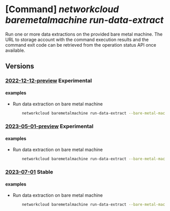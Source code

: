 # [Command] _networkcloud baremetalmachine run-data-extract_

Run one or more data extractions on the provided bare metal machine. The URL to storage account with the command execution results and the command exit code can be retrieved from the operation status API once available.

## Versions

### [2022-12-12-preview](/Resources/mgmt-plane/L3N1YnNjcmlwdGlvbnMve30vcmVzb3VyY2Vncm91cHMve30vcHJvdmlkZXJzL21pY3Jvc29mdC5uZXR3b3JrY2xvdWQvYmFyZW1ldGFsbWFjaGluZXMve30vcnVuZGF0YWV4dHJhY3Rz/2022-12-12-preview.xml) **Experimental**

<!-- mgmt-plane /subscriptions/{}/resourcegroups/{}/providers/microsoft.networkcloud/baremetalmachines/{}/rundataextracts 2022-12-12-preview -->

#### examples

- Run data extraction on bare metal machine
    ```bash
        networkcloud baremetalmachine run-data-extract --bare-metal-machine-name "bareMetalMachineName" --limit-time-seconds 60 --commands '[{"arguments":["SysInfo", "TTYLog"],"command":"hardware-support-data-collection"}]' --resource-group "resourceGroupName"
    ```

### [2023-05-01-preview](/Resources/mgmt-plane/L3N1YnNjcmlwdGlvbnMve30vcmVzb3VyY2Vncm91cHMve30vcHJvdmlkZXJzL21pY3Jvc29mdC5uZXR3b3JrY2xvdWQvYmFyZW1ldGFsbWFjaGluZXMve30vcnVuZGF0YWV4dHJhY3Rz/2023-05-01-preview.xml) **Experimental**

<!-- mgmt-plane /subscriptions/{}/resourcegroups/{}/providers/microsoft.networkcloud/baremetalmachines/{}/rundataextracts 2023-05-01-preview -->

#### examples

- Run data extraction on bare metal machine
    ```bash
        networkcloud baremetalmachine run-data-extract --bare-metal-machine-name "bareMetalMachineName" --limit-time-seconds 360 --commands "[{arguments:['SysInfo','TTYLog'],command:'hardware-support-data-collection'}]" --resource-group "resourceGroupName"
    ```

### [2023-07-01](/Resources/mgmt-plane/L3N1YnNjcmlwdGlvbnMve30vcmVzb3VyY2Vncm91cHMve30vcHJvdmlkZXJzL21pY3Jvc29mdC5uZXR3b3JrY2xvdWQvYmFyZW1ldGFsbWFjaGluZXMve30vcnVuZGF0YWV4dHJhY3Rz/2023-07-01.xml) **Stable**

<!-- mgmt-plane /subscriptions/{}/resourcegroups/{}/providers/microsoft.networkcloud/baremetalmachines/{}/rundataextracts 2023-07-01 -->

#### examples

- Run data extraction on bare metal machine
    ```bash
        networkcloud baremetalmachine run-data-extract --bare-metal-machine-name "bareMetalMachineName" --limit-time-seconds 360 --commands "[{arguments:['SysInfo','TTYLog'],command:'hardware-support-data-collection'}]" --resource-group "resourceGroupName"
    ```
